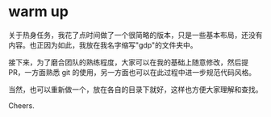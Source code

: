 # warm up

关于热身任务，我花了点时间做了一个很简略的版本，只是一些基本布局，还没有内容。也正因为如此，我放在我名字缩写"gdp"的文件夹中。

接下来，为了磨合团队的熟练程度，大家可以在我的基础上随意修改，然后提 PR，一方面熟悉 git 的使用，另一方面也可以在此过程中进一步规范代码风格。

当然，也可以重新做一个，放在各自的目录下就好，这样也方便大家理解和查找。

Cheers.
